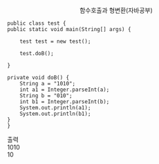 <center>함수호출과 형변환(자바공부)</center>

    public class test {
    public static void main(String[] args) {

        test test = new test();

        test.doB();

    }

    private void doB() {
        String a = "1010";
        int a1 = Integer.parseInt(a);
        String b = "010";
        int b1 = Integer.parseInt(b);
        System.out.println(a1);
        System.out.println(b1);
    }
    }

출력<br>
1010<br>
10    